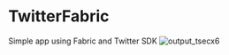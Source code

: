 # TwitterFabric
Simple app using Fabric and Twitter SDK
![output_tsecx6](https://cloud.githubusercontent.com/assets/5378604/22412488/9dab9ddc-e663-11e6-9be1-310c0c3ec398.gif)
